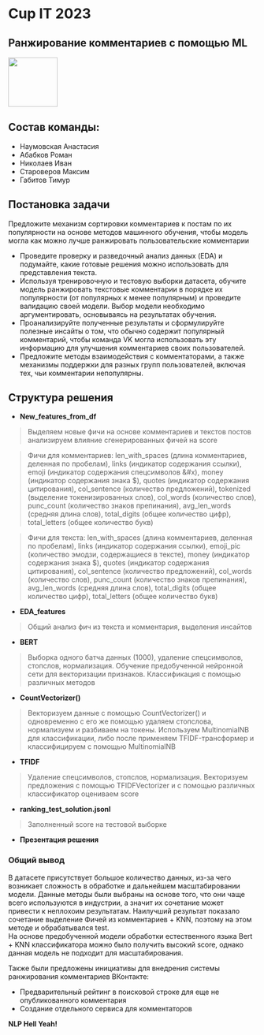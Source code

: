 # Cup IT 2023 
## Ранжирование комментариев с помощью ML 
<div id="header" align="left">
  <img src="https://media.giphy.com/media/1o6rpNIRjOgR9eR1Wj/giphy.gif" width="100"/>
</div>

## Состав команды:
- Наумовская Анастасия
- Абабков Роман
- Николаев Иван
- Староверов Максим
- Габитов Тимур

## Постановка задачи
Предложите механизм сортировки комментариев к постам по их популярности на основе методов 
машинного обучения, чтобы модель могла как можно лучше ранжировать пользовательские комментарии

- Проведите проверку и разведочный анализ данных (EDA) и подумайте, какие готовые решения можно 
использовать для представления текста.
- Используя тренировочную и тестовую выборки датасета, обучите модель ранжировать текстовые комментарии в порядке их популярности (от популярных к менее популярным) и проведите валидацию 
своей модели. Выбор модели необходимо аргументировать, основываясь на результатах обучения.
- Проанализируйте полученные результаты и сформулируйте полезные инсайты о том, что обычно содержит популярный комментарий, чтобы команда VK могла использовать эту информацию для улучшения комментариев своих пользователей.
- Предложите методы взаимодействия с комментаторами, а также механизмы поддержки для разных 
групп пользователей, включая тех, чьи комментарии непопулярны. 

## Структура решения

- **New_features_from_df**
> Выделяем новые фичи на основе комментариев и текстов постов
> анализируем влияние сгенерированных фичей на score

> Фичи для комментариев: len_with_spaces (длина комментариев, деленная по пробелам), links (индикатор содержания ссылки), emoji (индикатор содержания спецсимволов &#x), money (индикатор содержания знака $), quotes (индикатор содержания цитирования), col_sentence (количество предложений), tokenized (выделение токенизированных слов), col_words (количество слов), punc_count (количество знаков препинания), avg_len_words (средняя длина слов), total_digits (общее количество цифр), total_letters (общее количество букв)

> Фичи для текста: len_with_spaces (длина комментариев, деленная по пробелам), links (индикатор содержания ссылки), emoji_pic (количество эмодзи, содержащиеся в тексте), money (индикатор содержания знака $), quotes (индикатор содержания цитирования), col_sentence (количество предложений), col_words (количество слов), punc_count (количество знаков препинания), avg_len_words (средняя длина слов), total_digits (общее количество цифр), total_letters (общее количество букв)
- **EDA_features**
> Общий анализ фич из текста и комментария, выделения инсайтов
- **BERT**
> Выборка одного батча данных (1000), удаление спецсимволов, стопслов, нормализация. Обучение предобученной нейронной сети для векторизации признаков. Классификация с помощью различных методов
- **CountVectorizer()**
> Векторизуем данные с помощью CountVectorizer() и одновременно с его же помощью удаляем стопслова, нормализуем и разбиваем на токены. Используем MultinomialNB для классификации, либо после применяем TFIDF-трансформер и классифицируем с помощью MultinomialNB
- **TFIDF**
> Удаление спецсимволов, стопслов, нормализация. Векторизуем предложения с помощью TFIDFVectorizer и с помощью различных классификатор оцениваем score
- **ranking_test_solution.jsonl**
> Заполненный score на тестовой выборке
- **Презентация решения**

### Общий вывод

В датасете присутствует большое количество данных, из-за чего возникает сложность в обработке и дальнейшем масштабировании модели. Данные методы были выбраны на основе того, что они чаще всего используются в индустрии, а значит их сочетание может привести к неплохоим результатам.
Наилучший результат показало сочетание выделение Фичей из комментариев + KNN, поэтому на этом методе и обрабатывался test.  
На основе предобученной модели обработки естeственного языка Bert + KNN классификатора можно было получить высокий score, однако данная модель не подходит для масштабирования.

Также были предложены инициативы для внедрения системы ранжирования комментариев ВКонтакте:
- Предварительный рейтинг в поисковой строке для еще не опубликованного комментария
- Создание отдельного сервиса для комментаторов

**NLP Hell Yeah!**
